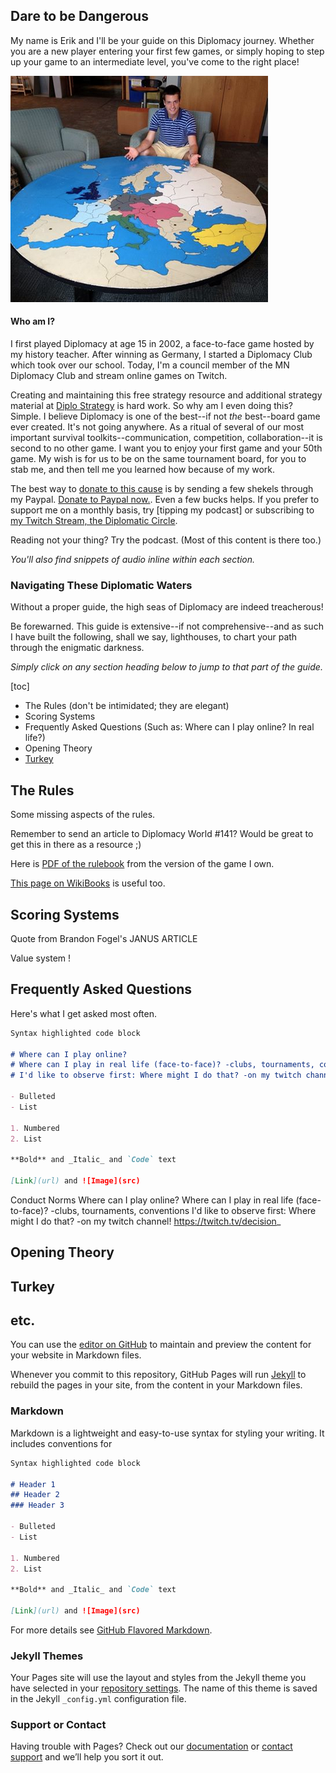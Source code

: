 ## Dare to be Dangerous

My name is Erik and I'll be your guide on this Diplomacy journey. Whether you are a new player entering your first few games, or simply hoping to step up your game to an intermediate level, you've come to the right place!

![That's me at Saint Olaf College](/images/stolaf.png)

#### Who am I?

I first played Diplomacy at age 15 in 2002, a face-to-face game hosted by my history teacher. After winning as Germany, I started a Diplomacy Club which took over our school. Today, I'm a council member of the MN Diplomacy Club and stream online games on Twitch. 

Creating and maintaining this free strategy resource and additional strategy material at [Diplo Strategy](https://diplostrategy.com) is hard work. So why am I even doing this? Simple. I believe Diplomacy is one of the best--if not *the* best--board game ever created. It's not going anywhere. As a ritual of several of our most important survival toolkits--communication, competition, collaboration--it is second to no other game. I want you to enjoy your first game and your 50th game. My wish is for us to be on the same tournament board, for you to stab me, and then tell me you learned how because of my work.

The best way to [donate to this cause](https://paypal.me/erikv/7) is by sending a few shekels through my Paypal. [Donate to Paypal now.](https://paypal.me/erikv/7). Even a few bucks helps. If you prefer to support me on a monthly basis, try [tipping my podcast] or subscribing to [my Twitch Stream, the Diplomatic Circle](https://twitch.tv/decision_). 

Reading not your thing? Try the podcast. (Most of this content is there too.)

*You'll also find snippets of audio inline within each section.*

### Navigating These Diplomatic Waters

Without a proper guide, the high seas of Diplomacy are indeed treacherous! 

Be forewarned. This guide is extensive--if not comprehensive--and as such I have built the following, shall we say, lighthouses, to chart your path through the enigmatic darkness.

*Simply click on any section heading below to jump to that part of the guide.*

[toc]
* The Rules (don't be intimidated; they are elegant)
* Scoring Systems
* Frequently Asked Questions (Such as: Where can I play online? In real life?)
* Opening Theory
* [Turkey](#Turkey) 

## The Rules 

Some missing aspects of the rules. 

Remember to send an article to Diplomacy World #141? Would be great to get this in there as a resource ;) 

Here is [PDF of the rulebook](https://www.wizards.com/avalonhill/rules/diplomacy.pdf) from the version of the game I own. 

[This page on WikiBooks](https://en.wikibooks.org/wiki/Diplomacy/Rules) is useful too.

## Scoring Systems

Quote from Brandon Fogel's JANUS ARTICLE

Value system ! 

## Frequently Asked Questions

Here's what I get asked most often. 

```markdown
Syntax highlighted code block

# Where can I play online?
# Where can I play in real life (face-to-face)? -clubs, tournaments, conventions
# I'd like to observe first: Where might I do that? -on my twitch channel! https://twitch.tv/decision_

- Bulleted
- List

1. Numbered
2. List

**Bold** and _Italic_ and `Code` text

[Link](url) and ![Image](src)
```

Conduct
Norms
Where can I play online?
Where can I play in real life (face-to-face)? -clubs, tournaments, conventions
I'd like to observe first: Where might I do that? -on my twitch channel! https://twitch.tv/decision_

## Opening Theory

## Turkey <a name="Turkey"></a>

## etc.


You can use the [editor on GitHub](https://github.com/erikvanmechelen/diplomacybook/edit/master/README.md) to maintain and preview the content for your website in Markdown files.

Whenever you commit to this repository, GitHub Pages will run [Jekyll](https://jekyllrb.com/) to rebuild the pages in your site, from the content in your Markdown files.

### Markdown

Markdown is a lightweight and easy-to-use syntax for styling your writing. It includes conventions for

```markdown
Syntax highlighted code block

# Header 1
## Header 2
### Header 3

- Bulleted
- List

1. Numbered
2. List

**Bold** and _Italic_ and `Code` text

[Link](url) and ![Image](src)
```

For more details see [GitHub Flavored Markdown](https://guides.github.com/features/mastering-markdown/).

### Jekyll Themes

Your Pages site will use the layout and styles from the Jekyll theme you have selected in your [repository settings](https://github.com/erikvanmechelen/diplomacybook/settings). The name of this theme is saved in the Jekyll `_config.yml` configuration file.

### Support or Contact

Having trouble with Pages? Check out our [documentation](https://help.github.com/categories/github-pages-basics/) or [contact support](https://github.com/contact) and we’ll help you sort it out.
